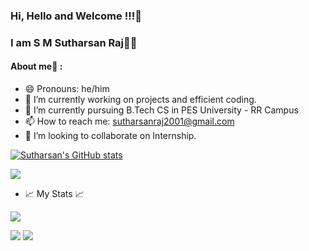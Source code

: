 ### Hi, Hello and Welcome !!!👋
### I am S M Sutharsan Raj🙋‍♂️

<!--
**smsraj2001/smsraj2001** is a ✨ _special_ ✨ repository because its `README.md` (this file) appears on your GitHub profile.
- 🤔 I’m looking for help with ...
- 💬 Ask me about ...
- 😄 Pronouns: ...
- ⚡ Fun fact: ...
-->

#### About me💬 :
- 😄 Pronouns: he/him
- 🔭 I’m currently working on projects and efficient coding.
- 🌱 I’m currently pursuing B.Tech CS in PES University - RR Campus
- 📫 How to reach me: sutharsanraj2001@gmail.com
- 👯 I’m looking to collaborate on Internship.

[![Sutharsan's GitHub stats](https://github-readme-stats.vercel.app/api?username=smsraj2001&theme=aura)]()
<p>
<a href="https://github.com/smsraj2001">
    <img src="https://github-stats-alpha.vercel.app/api?username=smsraj2001&cc=22272e&tc=37BCF6&ic=fff&bc=0000">
</a>
</p>

<!-- [![My GitHub Language Stats](https://github-readme-stats.vercel.app/api/top-langs/?username=smsraj2001&langs_count=5&theme=nightowl)]() -->


- 📈 My Stats 📈

![](http://github-profile-summary-cards.vercel.app/api/cards/profile-details?username=smsraj2001&theme=nightowl) 

![](http://github-profile-summary-cards.vercel.app/api/cards/repos-per-language?username=smsraj2001&theme=nightowl) 
![](http://github-profile-summary-cards.vercel.app/api/cards/most-commit-language?username=smsraj2001&theme=nightowl)

